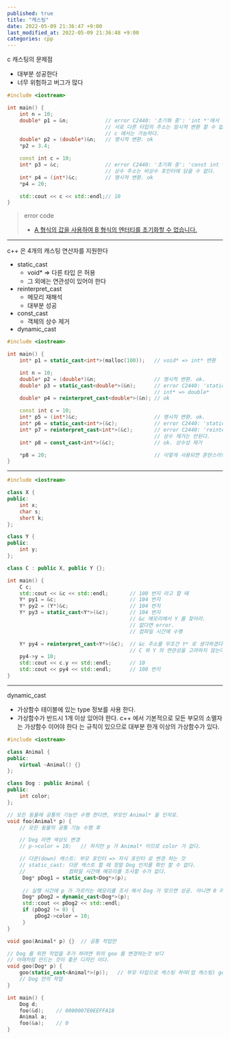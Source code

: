 ```yaml
---
published: true
title: "캐스팅"
date: 2022-05-09 21:36:47 +9:00
last_modified_at: 2022-05-09 21:36:48 +9:00
categories: cpp
---
```

c 캐스팅의 문제점
 - 대부분 성공한다
 - 너무 위험하고 버그가 많다
```cpp
#include <iostream>

int main() {
	int n = 10;
	double* p1 = &n;			// error C2440: '초기화 중': 'int *'에서 'double *'(으)로 변환할 수 없습니다.
								// 서로 다른 타입의 주소는 암시적 변환 할 수 없다.
								// c 에서는 가능하다.
	double* p2 = (double*)&n;	// 명시적 변환. ok
	*p2 = 3.4;

	const int c = 10;
	int* p3 = &c;				// error C2440: '초기화 중': 'const int *'에서 'int *'(으)로 변환할 수 없습니다.
								// 상수 주소는 비상수 포인터에 담을 수 없다.
	int* p4 = (int*)&c;			// 명시적 변환. ok
	*p4 = 20;

	std::cout << c << std::endl;// 10
}
```
[A 형식의 값을 사용하여 B 형식의 엔터티를 초기화할 수 없습니다.]: https://docs.microsoft.com/ko-kr/cpp/error-messages/compiler-errors-1/compiler-error-c2440
> error code
>- [A 형식의 값을 사용하여 B 형식의 엔터티를 초기화할 수 없습니다.][]
---
c++ 은 4개의 캐스팅 연산자를 지원한다
 - static_cast
   - void* => 다른 타입 은 허용
   - 그 외에는 연관성이 있어야 한다
 - reinterpret_cast
   - 메모리 재해석
   - 대부분 성공
 - const_cast
   - 객체의 상수 제거
 - dynamic_cast
```cpp
#include <iostream>

int main() {
	int* p1 = static_cast<int*>(malloc(100));	// void* => int* 변환

	int n = 10;
	double* p2 = (double*)&n;					// 명시적 변환. ok.
	double* p3 = static_cast<double*>(&n);		// error C2440: 'static_cast': 'int *'에서 'double *'(으)로 변환할 수 없습니다.
												// int* => double*
	double* p4 = reinterpret_cast<double*>(&n);	// ok

	const int c = 10;
	int* p5 = (int*)&c;							// 명시적 변환. ok.
	int* p6 = static_cast<int*>(&c);			// error C2440: 'static_cast': 'const int *'에서 'int *'(으)로 변환할 수 없습니다.
	int* p7 = reinterpret_cast<int*>(&c);		// error C2440: 'reinterpret_cast': 'const int *'에서 'int *'(으)로 변환할 수 없습니다.
												// 상수 제거는 안된다.
	int* p8 = const_cast<int*>(&c);				// ok. 상수성 제거

	*p8 = 20;									// 이렇게 사용되면 혼란스러워 질 수 있다.
}
```
---
```cpp
#include <iostream>

class X {
public:
	int x;
	char s;
	short k;
};

class Y {
public:
	int y;
};

class C : public X, public Y {};

int main() {
	C c;
	std::cout << &c << std::endl;		// 100 번지 라고 할 때
	Y* py1 = &c;						// 104 번지
	Y* py2 = (Y*)&c;					// 104 번지
	Y* py3 = static_cast<Y*>(&c);		// 104 번지
										// &c 메모리에서 Y 를 찾아라.
										// 없다면 error.
										// 컴파일 시간에 수행

	Y* py4 = reinterpret_cast<Y*>(&c);	// &c 주소를 무조건 Y* 로 생각하겠다
										// C 와 Y 의 연관성을 고려하지 않는다.
	py4->y = 10;
	std::cout << c.y << std::endl;		// 10
	std::cout << py4 << std::endl;		// 100 번지
}
```
---
dynamic_cast
 - 가상함수 테이블에 있는 type 정보를 사용 한다.
 - 가상함수가 반드시 1개 이상 있어야 한다.
c++ 에서 기본적으로 모든 부모의 소멸자는 가상함수 이어야 한다 는 규칙이 있으므로 대부분 한개 이상의 가상함수가 있다.
```cpp
#include <iostream>

class Animal {
public:
	virtual ~Animal() {}
};

class Dog : public Animal {
public:
	int color;
};

// 모든 동물에 공통의 기능만 수행 한다면, 부모인 Animal* 을 인자로.
void foo(Animal* p) {
	// 모든 동물의 공통 기능 수행 후

	// Dog 라면 색상도 변경
	// p->color = 10;	// 하지만 p 가 Animal* 이므로 color 가 없다.

	// 다운(down) 캐스트: 부모 포인터 => 자식 포인터 로 변경 하는 것
	// static_cast: 다운 캐스트 할 때 정말 Dog 인지를 확인 할 수 없다.
	//				컴파일 시간에 메모리를 조사할 수가 없다.
	 Dog* pDog1 = static_cast<Dog*>(p);
	 
	 // 실행 시간에 p 가 가르키는 메모리를 조사 해서 Dog 가 맞으면 성공. 아니면 0 리턴
	 Dog* pDog2 = dynamic_cast<Dog*>(p);
	 std::cout << pDog2 << std::endl;
	 if (pDog2 != 0) {
		 pDog2->color = 10;
	 }
}

void goo(Animal* p) {}	// 공통 작업만

// Dog 를 위한 작업을 추가 하려면 위의 goo 를 변경하는것 보다
// 아래처럼 만드는 것이 좋은 디자인 이다.
void goo(Dog* p) {
	goo(static_cast<Animal*>(p));   // 부모 타입으로 캐스팅 하여(업 캐스팅) goo 작업 후
	// Dog 만의 작업
}

int main() {
	Dog d;
	foo(&d);	// 0000007E0EEFFA18
	Animal a;
	foo(&a);	// 0
}
```